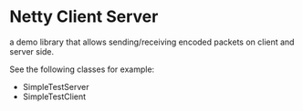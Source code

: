 # Netty Client Server

a demo library that allows sending/receiving encoded packets on client and server side.

See the following classes for example:

* SimpleTestServer
* SimpleTestClient
